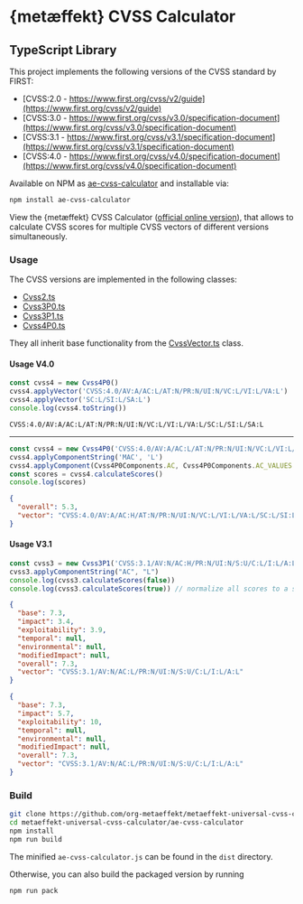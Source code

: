 # {metæffekt} CVSS Calculator

## TypeScript Library

This project implements the following versions of the CVSS standard by FIRST:

- [CVSS:2.0 - https://www.first.org/cvss/v2/guide](https://www.first.org/cvss/v2/guide)
- [CVSS:3.0 - https://www.first.org/cvss/v3.0/specification-document](https://www.first.org/cvss/v3.0/specification-document)
- [CVSS:3.1 - https://www.first.org/cvss/v3.1/specification-document](https://www.first.org/cvss/v3.1/specification-document)
- [CVSS:4.0 - https://www.first.org/cvss/v4.0/specification-document](https://www.first.org/cvss/v4.0/specification-document)

Available on NPM as [ae-cvss-calculator](https://www.npmjs.com/package/ae-cvss-calculator) and installable via:

```bash
npm install ae-cvss-calculator
```

View the {metæffekt} CVSS Calculator
([official online version](https://www.metaeffekt.com/security/cvss/calculator/index.html?vector=%5B%5B%22CVSS%3A4.0%22%2Ctrue%2C%22CVSS%3A4.0%2FAV%3AP%2FAC%3AL%2FAT%3AN%2FPR%3AN%2FUI%3AN%2FVC%3AH%2FVI%3AL%2FVA%3AL%2FSC%3AH%2FSI%3AH%2FSA%3AH%22%2C%22CVSS%3A4.0%22%5D%2C%5B%223.1+2020-5934+%28nist.gov%29%22%2Ctrue%2C%22CVSS%3A3.1%2FAV%3AN%2FAC%3AL%2FPR%3AL%2FUI%3AN%2FS%3AC%2FC%3AH%2FI%3AL%2FA%3AH%2FE%3AF%2FRL%3AU%2FRC%3AR%22%2C%22CVSS%3A3.1%22%5D%2C%5B%222.0+2020-5934+%28nist.gov%29%22%2Ctrue%2C%22AV%3AL%2FAC%3AH%2FAu%3AS%2FC%3AC%2FI%3AP%2FA%3AN%2FE%3AU%2FRL%3AU%2FRC%3AC%2FCDP%3ALM%2FTD%3AM%2FCR%3AH%2FIR%3AH%2FAR%3AH%22%2C%22CVSS%3A2.0%22%5D%5D&open=temporal&selected=3.1+2020-5934+%28nist.gov%29)),
that allows to calculate CVSS scores for multiple CVSS vectors of different versions simultaneously.

### Usage

The CVSS versions are implemented in the following classes:

- [Cvss2.ts](https://github.com/org-metaeffekt/metaeffekt-universal-cvss-calculator/blob/master/ae-cvss-calculator/src/cvss2/Cvss2.ts)
- [Cvss3P0.ts](https://github.com/org-metaeffekt/metaeffekt-universal-cvss-calculator/blob/master/ae-cvss-calculator/src/cvss3p0/Cvss3P0.ts)
- [Cvss3P1.ts](https://github.com/org-metaeffekt/metaeffekt-universal-cvss-calculator/blob/master/ae-cvss-calculator/src/cvss3p1/Cvss3P1.ts)
- [Cvss4P0.ts](https://github.com/org-metaeffekt/metaeffekt-universal-cvss-calculator/blob/master/ae-cvss-calculator/src/cvss4p0/Cvss4P0.ts)

They all inherit base functionality from the
[CvssVector.ts](https://github.com/org-metaeffekt/metaeffekt-universal-cvss-calculator/blob/master/ae-cvss-calculator/src/CvssVector.ts)
class.

#### Usage V4.0

```ts
const cvss4 = new Cvss4P0()
cvss4.applyVector('CVSS:4.0/AV:A/AC:L/AT:N/PR:N/UI:N/VC:L/VI:L/VA:L')
cvss4.applyVector('SC:L/SI:L/SA:L')
console.log(cvss4.toString())
```

```
CVSS:4.0/AV:A/AC:L/AT:N/PR:N/UI:N/VC:L/VI:L/VA:L/SC:L/SI:L/SA:L
```

---

```ts
const cvss4 = new Cvss4P0('CVSS:4.0/AV:A/AC:L/AT:N/PR:N/UI:N/VC:L/VI:L/VA:L/SC:L/SI:L/SA:L')
cvss4.applyComponentString('MAC', 'L')
cvss4.applyComponent(Cvss4P0Components.AC, Cvss4P0Components.AC_VALUES.H) // alternatively via types
const scores = cvss4.calculateScores()
console.log(scores)
```

```json
{
  "overall": 5.3,
  "vector": "CVSS:4.0/AV:A/AC:H/AT:N/PR:N/UI:N/VC:L/VI:L/VA:L/SC:L/SI:L/SA:L/MAV:X/MAC:L/MAT:X/MPR:X/MUI:X/MVC:X/MVI:X/MVA:X/MSC:X/MSI:X/MSA:X"
}
```

#### Usage V3.1

```ts
const cvss3 = new Cvss3P1('CVSS:3.1/AV:N/AC:H/PR:N/UI:N/S:U/C:L/I:L/A:L')
cvss3.applyComponentString("AC", "L")
console.log(cvss3.calculateScores(false))
console.log(cvss3.calculateScores(true)) // normalize all scores to a scale 0-10 (CVSS:3.1 Exploitability, Impact)
```

```json
{
  "base": 7.3,
  "impact": 3.4,
  "exploitability": 3.9,
  "temporal": null,
  "environmental": null,
  "modifiedImpact": null,
  "overall": 7.3,
  "vector": "CVSS:3.1/AV:N/AC:L/PR:N/UI:N/S:U/C:L/I:L/A:L"
}
```

```json
{
  "base": 7.3,
  "impact": 5.7,
  "exploitability": 10,
  "temporal": null,
  "environmental": null,
  "modifiedImpact": null,
  "overall": 7.3,
  "vector": "CVSS:3.1/AV:N/AC:L/PR:N/UI:N/S:U/C:L/I:L/A:L"
}
```

### Build

```bash
git clone https://github.com/org-metaeffekt/metaeffekt-universal-cvss-calculator
cd metaeffekt-universal-cvss-calculator/ae-cvss-calculator
npm install
npm run build
```

The minified `ae-cvss-calculator.js` can be found in the `dist` directory.

Otherwise, you can also build the packaged version by running

```bash
npm run pack
```
